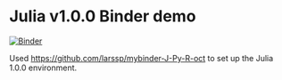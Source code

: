 # Julia v1.0.0 Binder demo

[![Binder](https://mybinder.org/badge_logo.svg)](https://mybinder.org/v2/gh/SamuelWiqvist/binder-demo-julia1.0.0/master)

Used https://github.com/larssp/mybinder-J-Py-R-oct to set up the Julia 1.0.0 environment. 
